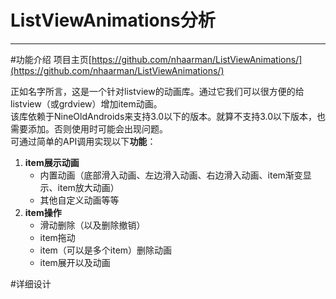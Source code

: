 # ListViewAnimations分析
---
#功能介绍
项目主页[https://github.com/nhaarman/ListViewAnimations/](https://github.com/nhaarman/ListViewAnimations/)     
	    
正如名字所言，这是一个针对listview的动画库。通过它我们可以很方便的给listview（或grdview）增加item动画。  
该库依赖于NineOldAndroids来支持3.0以下的版本。就算不支持3.0以下版本，也需要添加。否则使用时可能会出现问题。  
可通过简单的API调用实现以下**功能**：  
1. **item展示动画**  
    * 内置动画（底部滑入动画、左边滑入动画、右边滑入动画、item渐变显示、item放大动画）  
	* 其他自定义动画等等  
2. **item操作**  
	* 滑动删除（以及删除撤销）  
	* item拖动  
	* item（可以是多个item）删除动画  
	* item展开以及动画  
	
#详细设计  
	



